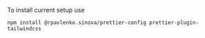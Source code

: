 To install current setup use 

`npm install @rpavlenko.sinova/prettier-config prettier-plugin-tailwindcss`